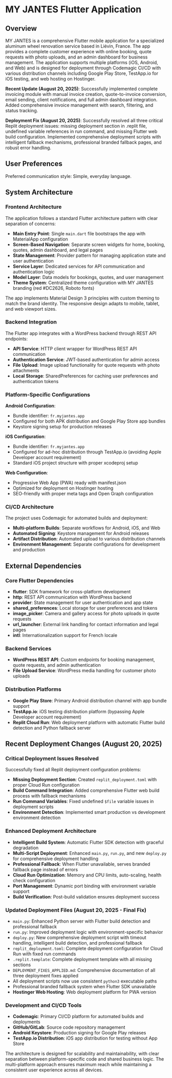 # MY JANTES Flutter Application

## Overview

MY JANTES is a comprehensive Flutter mobile application for a specialized aluminum wheel renovation service based in Liévin, France. The app provides a complete customer experience with online booking, quote requests with photo uploads, and an admin dashboard for business management. The application supports multiple platforms (iOS, Android, and Web) and is designed for deployment through Codemagic CI/CD with various distribution channels including Google Play Store, TestApp.io for iOS testing, and web hosting on Hostinger.

**Recent Update (August 20, 2025)**: Successfully implemented complete invoicing module with manual invoice creation, quote-to-invoice conversion, email sending, client notifications, and full admin dashboard integration. Added comprehensive invoice management with search, filtering, and status tracking.

**Deployment Fix (August 20, 2025)**: Successfully resolved all three critical Replit deployment issues: missing deployment section in .replit file, undefined variable references in run command, and missing Flutter web build configuration. Implemented comprehensive deployment scripts with intelligent fallback mechanisms, professional branded fallback pages, and robust error handling.

## User Preferences

Preferred communication style: Simple, everyday language.

## System Architecture

### Frontend Architecture
The application follows a standard Flutter architecture pattern with clear separation of concerns:

- **Main Entry Point**: Single `main.dart` file bootstraps the app with MaterialApp configuration
- **Screen-Based Navigation**: Separate screen widgets for home, booking, quotes, admin dashboard, and legal pages
- **State Management**: Provider pattern for managing application state and user authentication
- **Service Layer**: Dedicated services for API communication and authentication logic
- **Model Layer**: Data models for bookings, quotes, and user management
- **Theme System**: Centralized theme configuration with MY JANTES branding (red #DC2626, Roboto fonts)

The app implements Material Design 3 principles with custom theming to match the brand identity. The responsive design adapts to mobile, tablet, and web viewport sizes.

### Backend Integration
The Flutter app integrates with a WordPress backend through REST API endpoints:

- **API Service**: HTTP client wrapper for WordPress REST API communication
- **Authentication Service**: JWT-based authentication for admin access
- **File Upload**: Image upload functionality for quote requests with photo attachments
- **Local Storage**: SharedPreferences for caching user preferences and authentication tokens

### Platform-Specific Configurations

**Android Configuration**:
- Bundle identifier: `fr.myjantes.app`
- Configured for both APK distribution and Google Play Store app bundles
- Keystore signing setup for production releases

**iOS Configuration**: 
- Bundle identifier: `fr.myjantes.app`
- Configured for ad-hoc distribution through TestApp.io (avoiding Apple Developer account requirement)
- Standard iOS project structure with proper xcodeproj setup

**Web Configuration**:
- Progressive Web App (PWA) ready with manifest.json
- Optimized for deployment on Hostinger hosting
- SEO-friendly with proper meta tags and Open Graph configuration

### CI/CD Architecture
The project uses Codemagic for automated builds and deployment:

- **Multi-platform Builds**: Separate workflows for Android, iOS, and Web
- **Automated Signing**: Keystore management for Android releases
- **Artifact Distribution**: Automated upload to various distribution channels
- **Environment Management**: Separate configurations for development and production

## External Dependencies

### Core Flutter Dependencies
- **flutter**: SDK framework for cross-platform development
- **http**: REST API communication with WordPress backend
- **provider**: State management for user authentication and app state
- **shared_preferences**: Local storage for user preferences and tokens
- **image_picker**: Camera and gallery access for photo uploads in quote requests
- **url_launcher**: External link handling for contact information and legal pages
- **intl**: Internationalization support for French locale

### Backend Services
- **WordPress REST API**: Custom endpoints for booking management, quote requests, and admin authentication
- **File Upload Service**: WordPress media handling for customer photo uploads

### Distribution Platforms
- **Google Play Store**: Primary Android distribution channel with app bundle support
- **TestApp.io**: iOS testing distribution platform (bypassing Apple Developer account requirement)
- **Replit Cloud Run**: Web deployment platform with automatic Flutter build detection and Python fallback server

## Recent Deployment Changes (August 20, 2025)

### Critical Deployment Issues Resolved
Successfully fixed all Replit deployment configuration problems:
- **Missing Deployment Section**: Created `replit_deployment.toml` with proper Cloud Run configuration
- **Build Command Integration**: Added comprehensive Flutter web build process with fallback mechanisms
- **Run Command Variables**: Fixed undefined `$file` variable issues in deployment scripts
- **Environment Detection**: Implemented smart production vs development environment detection

### Enhanced Deployment Architecture
- **Intelligent Build System**: Automatic Flutter SDK detection with graceful degradation
- **Multi-Script Deployment**: Enhanced `main.py`, `run.py`, and new `deploy.py` for comprehensive deployment handling
- **Professional Fallback**: When Flutter unavailable, serves branded fallback page instead of errors
- **Cloud Run Optimization**: Memory and CPU limits, auto-scaling, health check configuration
- **Port Management**: Dynamic port binding with environment variable support
- **Build Verification**: Post-build validation ensures deployment success

### Updated Deployment Files (August 20, 2025 - Final Fix)
- `main.py`: Enhanced Python server with Flutter build detection and professional fallback
- `run.py`: Improved deployment logic with environment-specific behavior  
- `deploy.py`: New comprehensive deployment script with timeout handling, intelligent build detection, and professional fallback
- `replit_deployment.toml`: Complete deployment configuration for Cloud Run with fixed run commands
- `.replit.template`: Complete deployment template with all missing sections
- `DEPLOYMENT_FIXES_APPLIED.md`: Comprehensive documentation of all three deployment fixes applied
- All deployment scripts now use consistent `python3` executable paths
- Professional branded fallback system when Flutter SDK unavailable
- **Hostinger Web Hosting**: Web deployment platform for PWA version

### Development and CI/CD Tools
- **Codemagic**: Primary CI/CD platform for automated builds and deployments
- **GitHub/GitLab**: Source code repository management
- **Android Keystore**: Production signing for Google Play releases
- **TestApp.io Distribution**: iOS app distribution for testing without App Store

The architecture is designed for scalability and maintainability, with clear separation between platform-specific code and shared business logic. The multi-platform approach ensures maximum reach while maintaining a consistent user experience across all devices.